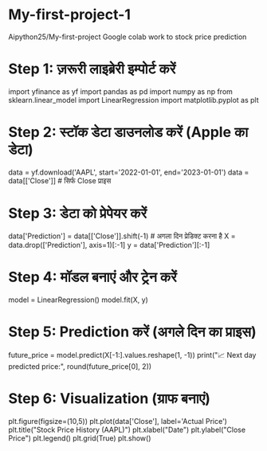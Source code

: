 # My-first-project-1
Aipython25/My-first-project
Google colab work to stock price prediction 

# Step 1: ज़रूरी लाइब्रेरी इम्पोर्ट करें
import yfinance as yf
import pandas as pd
import numpy as np
from sklearn.linear_model import LinearRegression
import matplotlib.pyplot as plt

# Step 2: स्टॉक डेटा डाउनलोड करें (Apple का डेटा)
data = yf.download('AAPL', start='2022-01-01', end='2023-01-01')
data = data[['Close']]  # सिर्फ Close प्राइस

# Step 3: डेटा को प्रेपेयर करें
data['Prediction'] = data[['Close']].shift(-1)  # अगला दिन प्रेडिक्ट करना है
X = data.drop(['Prediction'], axis=1)[:-1]
y = data['Prediction'][:-1]

# Step 4: मॉडल बनाएं और ट्रेन करें
model = LinearRegression()
model.fit(X, y)

# Step 5: Prediction करें (अगले दिन का प्राइस)
future_price = model.predict(X[-1:].values.reshape(1, -1))
print("📈 Next day predicted price:", round(future_price[0], 2))

# Step 6: Visualization (ग्राफ बनाएं)
plt.figure(figsize=(10,5))
plt.plot(data['Close'], label='Actual Price')
plt.title("Stock Price History (AAPL)")
plt.xlabel("Date")
plt.ylabel("Close Price")
plt.legend()
plt.grid(True)
plt.show()